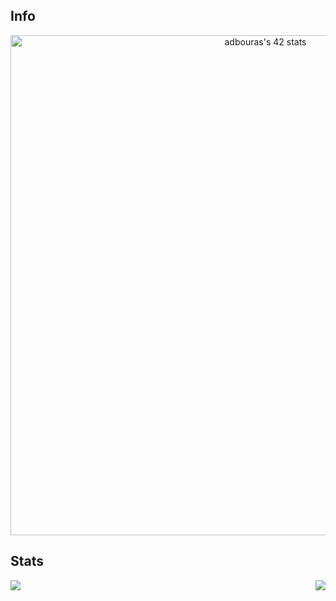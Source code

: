 ## Info

<p align="center">
<a href="https://github.com/oakoudad/badge42">
    <img src="https://badge.mediaplus.ma/kettlebells/adbouras" alt="adbouras's 42 stats" style="width:800px"/>
</a>
</p>

## Stats
<img align="left" src="https://github-readme-stats.vercel.app/api/top-langs/?username=42-adbouras&layout=compact&langs_count=8&bg_color=000&icon_color=FFF&border_radius=10&hide_border=true&text_color=fff&hide_title=true"/>
<img align="right" src="https://github-readme-stats.vercel.app/api?username=42-adbouras&show_icons=true&hide_title=true&title_color=FFF&bg_color=000&icon_color=FFF&text_color=E20338&border_radius=10&hide_border=true"/>
